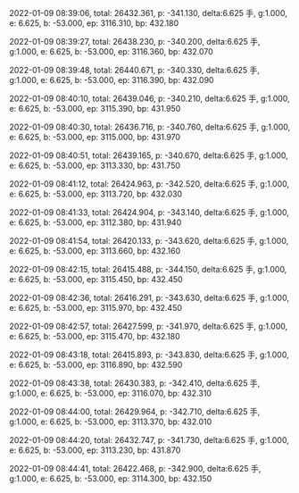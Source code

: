 2022-01-09 08:39:06, total: 26432.361, p: -341.130, delta:6.625 手, g:1.000, e: 6.625, b: -53.000, ep: 3116.310, bp: 432.180

2022-01-09 08:39:27, total: 26438.230, p: -340.200, delta:6.625 手, g:1.000, e: 6.625, b: -53.000, ep: 3116.360, bp: 432.070

2022-01-09 08:39:48, total: 26440.671, p: -340.330, delta:6.625 手, g:1.000, e: 6.625, b: -53.000, ep: 3116.390, bp: 432.090

2022-01-09 08:40:10, total: 26439.046, p: -340.210, delta:6.625 手, g:1.000, e: 6.625, b: -53.000, ep: 3115.390, bp: 431.950

2022-01-09 08:40:30, total: 26436.716, p: -340.760, delta:6.625 手, g:1.000, e: 6.625, b: -53.000, ep: 3115.000, bp: 431.970

2022-01-09 08:40:51, total: 26439.165, p: -340.670, delta:6.625 手, g:1.000, e: 6.625, b: -53.000, ep: 3113.330, bp: 431.750

2022-01-09 08:41:12, total: 26424.963, p: -342.520, delta:6.625 手, g:1.000, e: 6.625, b: -53.000, ep: 3113.720, bp: 432.030

2022-01-09 08:41:33, total: 26424.904, p: -343.140, delta:6.625 手, g:1.000, e: 6.625, b: -53.000, ep: 3112.380, bp: 431.940

2022-01-09 08:41:54, total: 26420.133, p: -343.620, delta:6.625 手, g:1.000, e: 6.625, b: -53.000, ep: 3113.660, bp: 432.160

2022-01-09 08:42:15, total: 26415.488, p: -344.150, delta:6.625 手, g:1.000, e: 6.625, b: -53.000, ep: 3115.450, bp: 432.450

2022-01-09 08:42:36, total: 26416.291, p: -343.630, delta:6.625 手, g:1.000, e: 6.625, b: -53.000, ep: 3115.970, bp: 432.450

2022-01-09 08:42:57, total: 26427.599, p: -341.970, delta:6.625 手, g:1.000, e: 6.625, b: -53.000, ep: 3115.470, bp: 432.180

2022-01-09 08:43:18, total: 26415.893, p: -343.830, delta:6.625 手, g:1.000, e: 6.625, b: -53.000, ep: 3116.890, bp: 432.590

2022-01-09 08:43:38, total: 26430.383, p: -342.410, delta:6.625 手, g:1.000, e: 6.625, b: -53.000, ep: 3116.070, bp: 432.310

2022-01-09 08:44:00, total: 26429.964, p: -342.710, delta:6.625 手, g:1.000, e: 6.625, b: -53.000, ep: 3113.370, bp: 432.010

2022-01-09 08:44:20, total: 26432.747, p: -341.730, delta:6.625 手, g:1.000, e: 6.625, b: -53.000, ep: 3113.230, bp: 431.870

2022-01-09 08:44:41, total: 26422.468, p: -342.900, delta:6.625 手, g:1.000, e: 6.625, b: -53.000, ep: 3114.300, bp: 432.150